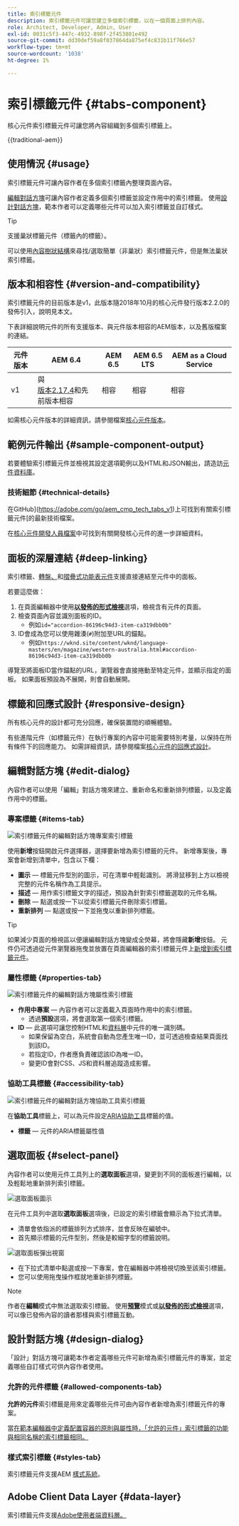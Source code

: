 ```yaml
---
title: 索引標籤元件
description: 索引標籤元件可讓您建立多個索引標籤，以在一個頁面上排列內容。
role: Architect, Developer, Admin, User
exl-id: 0031c5f3-447c-4932-898f-2f453801e492
source-git-commit: dd30def59a8f037864da875ef4c831b11f766e57
workflow-type: tm+mt
source-wordcount: '1038'
ht-degree: 1%

---
```



# 索引標籤元件 {#tabs-component}

核心元件索引標籤元件可讓您將內容組織到多個索引標籤上。

{{traditional-aem}}

## 使用情況 {#usage}

索引標籤元件可讓內容作者在多個索引標籤內整理頁面內容。

[編輯對話方塊](#edit-dialog)可讓內容作者定義多個索引標籤並設定作用中的索引標籤。 使用[設計對話方塊](#design-dialog)，範本作者可以定義哪些元件可以加入索引標籤並自訂樣式。

>[!TIP]
>
>支援巢狀標籤元件（標籤內的標籤）。
>
>可以使用[內容樹狀結構](https://experienceleague.adobe.com/docs/experience-manager-cloud-service/sites/authoring/fundamentals/environment-tools.html#content-tree)來尋找/選取簡單（非巢狀）索引標籤元件，但是無法巢狀索引標籤。

## 版本和相容性 {#version-and-compatibility}

索引標籤元件的目前版本是v1，此版本隨2018年10月的核心元件發行版本2.2.0的發佈引入，說明見本文。

下表詳細說明元件的所有支援版本、與元件版本相容的AEM版本，以及舊版檔案的連結。

| 元件版本 | AEM 6.4 | AEM 6.5 | AEM 6.5 LTS | AEM as a Cloud Service |
|--- |--- |--- |---|---|
| v1 | 與<br>[版本2.17.4](/help/versions.md)和先前版本相容 | 相容 | 相容 | 相容 |

如需核心元件版本的詳細資訊，請參閱檔案[核心元件版本](/help/versions.md)。

## 範例元件輸出 {#sample-component-output}

若要體驗索引標籤元件並檢視其設定選項範例以及HTML和JSON輸出，請造訪[元件資料庫](https://adobe.com/go/aem_cmp_library_tabs)。

### 技術細節 {#technical-details}

在GitHub](https://adobe.com/go/aem_cmp_tech_tabs_v1)上可找到有關索引標籤元件[的最新技術檔案。

在[核心元件開發人員檔案](/help/developing/overview.md)中可找到有關開發核心元件的進一步詳細資料。

## 面板的深層連結 {#deep-linking}

索引標籤、[轉盤、](carousel.md)和[摺疊式功能表元件](accordion.md)支援直接連結至元件中的面板。

若要這麼做：

1. 在頁面編輯器中使用&#x200B;**[以發佈的形式檢視](https://experienceleague.adobe.com/docs/experience-manager-cloud-service/sites/authoring/fundamentals/editing-content.html#view-as-published)**&#x200B;選項，檢視含有元件的頁面。
1. 檢查頁面內容並識別面板的ID。
   * 例如`id="accordion-86196c94d3-item-ca319dbb0b"`
1. ID會成為您可以使用雜湊(`#`)附加至URL的錨點。
   * 例如`https://wknd.site/content/wknd/language-masters/en/magazine/western-australia.html#accordion-86196c94d3-item-ca319dbb0b`

導覽至將面板ID當作錨點的URL，瀏覽器會直接捲動至特定元件，並顯示指定的面板。 如果面板預設為不展開，則會自動展開。

## 標籤和回應式設計 {#responsive-design}

所有核心元件的設計都可充分回應，確保裝置間的順暢體驗。

有些進階元件（如標籤元件）在執行專案的內容中可能需要特別考量，以保持在所有條件下的回應能力。 如需詳細資訊，請參閱檔案[核心元件的回應式設計](/help/responsive.md)。

## 編輯對話方塊 {#edit-dialog}

內容作者可以使用「編輯」對話方塊來建立、重新命名和重新排列標籤，以及定義作用中的標籤。

### 專案標籤 {#items-tab}

![索引標籤元件的編輯對話方塊專案索引標籤](/help/assets/tabs-edit-items.png)

使用&#x200B;**新增**&#x200B;按鈕開啟元件選擇器，選擇要新增為索引標籤的元件。 新增專案後，專案會新增到清單中，包含以下欄：

* **圖示** — 標籤元件型別的圖示，可在清單中輕鬆識別。 將滑鼠移到上方以檢視完整的元件名稱作為工具提示。
* **描述** — 用作索引標籤文字的描述，預設為針對索引標籤選取的元件名稱。
* **刪除** — 點選或按一下以從索引標籤元件刪除索引標籤。
* **重新排列** — 點選或按一下並拖曳以重新排列標籤。

>[!TIP]
>
>如果減少頁面的檢視區以便讓編輯對話方塊變成全熒幕，將會隱藏&#x200B;**新增**&#x200B;按鈕。 元件仍可透過從元件瀏覽器拖曳並放置在頁面編輯器的索引標籤元件上[新增到索引標籤元件](https://experienceleague.adobe.com/docs/experience-manager-cloud-service/sites/authoring/fundamentals/editing-content.html#inserting-a-component)。

### 屬性標籤 {#properties-tab}

![索引標籤元件的編輯對話方塊屬性索引標籤](/help/assets/tabs-edit-properties.png)

* **作用中專案** — 內容作者可以定義載入頁面時作用中的索引標籤。
   * 透過&#x200B;**預設**&#x200B;選項，將會選取第一個索引標籤。
* **ID** — 此選項可讓您控制HTML和[資料層](/help/developing/data-layer/overview.md)中元件的唯一識別碼。
   * 如果保留為空白，系統會自動為您產生唯一ID，並可透過檢查結果頁面找到該ID。
   * 若指定ID，作者應負責確認該ID為唯一ID。
   * 變更ID會對CSS、JS和資料層追蹤造成影響。

### 協助工具標籤 {#accessibility-tab}

![索引標籤元件的編輯對話方塊協助工具索引標籤](/help/assets/tabs-edit-accessibility.png)

在&#x200B;**協助工具**&#x200B;標籤上，可以為元件設定[ARIA協助工具](https://www.w3.org/WAI/standards-guidelines/aria/)標籤的值。

* **標籤** — 元件的ARIA標籤屬性值

## 選取面板 {#select-panel}

內容作者可以使用元件工具列上的&#x200B;**選取面板**&#x200B;選項，變更到不同的面板進行編輯，以及輕鬆地重新排列索引標籤。

![選取面板圖示](/help/assets/select-panel-icon.png)

在元件工具列中選取&#x200B;**選取面板**&#x200B;選項後，已設定的索引標籤會顯示為下拉式清單。

* 清單會依指派的標籤排列方式排序，並會反映在編號中。
* 首先顯示標籤的元件型別，然後是較細字型的標籤說明。

![選取面板彈出視窗](/help/assets/select-panel-popover.png)

* 在下拉式清單中點選或按一下專案，會在編輯器中將檢視切換至該索引標籤。
* 您可以使用拖曳操作框就地重新排列標籤。

>[!NOTE]
>
>作者在&#x200B;**編輯**&#x200B;模式中無法選取索引標籤。 使用&#x200B;**[預覽](https://experienceleague.adobe.com/docs/experience-manager-cloud-service/sites/authoring/fundamentals/editing-content.html#preview-mode)**&#x200B;模式或&#x200B;**[以發佈的形式檢視](https://experienceleague.adobe.com/docs/experience-manager-cloud-service/sites/authoring/fundamentals/editing-content.html#view-as-published)**&#x200B;選項，可以像已發佈內容的讀者那樣與索引標籤互動。

## 設計對話方塊 {#design-dialog}

「設計」對話方塊可讓範本作者定義哪些元件可新增為索引標籤元件的專案，並定義哪些自訂樣式可供內容作者使用。

### 允許的元件標籤 {#allowed-components-tab}

**允許的元件**&#x200B;索引標籤是用來定義哪些元件可由內容作者新增為索引標籤元件的專案。

當[在範本編輯器中定義配置容器的原則與屬性時，「允許的元件」索引標籤的功能與相同名稱的索引標籤相同。](https://experienceleague.adobe.com/docs/experience-manager-cloud-service/sites/authoring/features/templates.html)

### 樣式索引標籤 {#styles-tab}

索引標籤元件支援AEM [樣式系統](/help/get-started/authoring.md#component-styling)。

## Adobe Client Data Layer {#data-layer}

索引標籤元件支援[Adobe使用者端資料層。](/help/developing/data-layer/overview.md)
